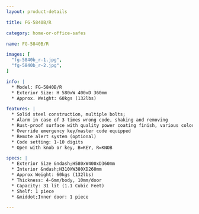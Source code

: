 ```yaml
---
layout: product-details

title: FG-5840B/R

category: home-or-office-safes

name: FG-5840B/R

images: [
  "fg-5840b_r-1.jpg",
  "fg-5840b_r-2.jpg",
]

info: |
  * Model: FG-5840B/R
  * Exterior Size: H 580xW 400xD 360mm
  * Approx. Weight: 60kgs (132lbs)

features: |
  * Solid steel construction, multiple bolts;
  * Alarm in case of 3 times wrong code, shaking and removing
  * Rust-proof surface with quality power coating finish, various colors available
  * Override emergency key/master code equipped
  * Remote alert system (optional)
  * Code setting: 1-10 digits
  * Open with knob or key, B=KEY, R=KNOB

specs: |
  * Exterior Size &ndash;H580xW400xD360mm
  * Interior &ndash;H310XW380XD260mm
  * Approx Weight: 60kgs (132lbs)
  * Thickness: 4-6mm/body, 10mm/door
  * Capacity: 31 lit (1.1 Cubic Feet)
  * Shelf: 1 piece
  * &middot;Inner door: 1 piece

---
```



